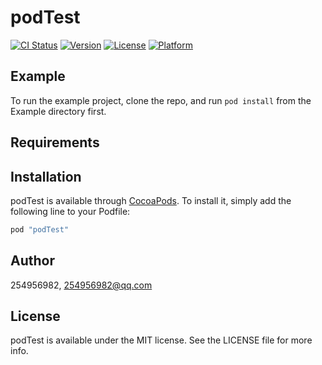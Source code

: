 # podTest

[![CI Status](http://img.shields.io/travis/254956982/podTest.svg?style=flat)](https://travis-ci.org/254956982/podTest)
[![Version](https://img.shields.io/cocoapods/v/podTest.svg?style=flat)](http://cocoapods.org/pods/podTest)
[![License](https://img.shields.io/cocoapods/l/podTest.svg?style=flat)](http://cocoapods.org/pods/podTest)
[![Platform](https://img.shields.io/cocoapods/p/podTest.svg?style=flat)](http://cocoapods.org/pods/podTest)

## Example

To run the example project, clone the repo, and run `pod install` from the Example directory first.

## Requirements

## Installation

podTest is available through [CocoaPods](http://cocoapods.org). To install
it, simply add the following line to your Podfile:

```ruby
pod "podTest"
```

## Author

254956982, 254956982@qq.com

## License

podTest is available under the MIT license. See the LICENSE file for more info.
